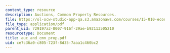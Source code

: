 ```yaml
---
content_type: resource
description: Auctions, Common Property Resources.
file: https://ol-ocw-studio-app-qa.s3.amazonaws.com/courses/15-010-economic-analysis-for-business-decisions-fall-2004/ce7c36a0c805723f8d357aaa1c460bc2_auc_and_cmn_prop.pdf
file_type: application/pdf
parent_uid: 729197a3-8007-916f-29ae-b92113505210
resourcetype: Document
title: auc_and_cmn_prop.pdf
uid: ce7c36a0-c805-723f-8d35-7aaa1c460bc2
---
```

